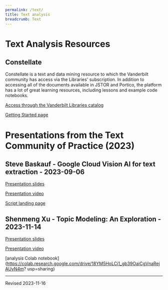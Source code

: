 ```yaml
---
permalink: /text/
title: Text analysis
breadcrumb: Text
---
```


# Text Analysis Resources

## Constellate

Constellate is a text and data mining resource to which the Vanderbilt community has access via the Libraries' subscription. In addition to accessing all of the documents available in JSTOR and Portico, the platform has a lot of great learning resources, including lessons and example code notebooks.

[Access through the Vanderbilt Libraries catalog](https://catalog.library.vanderbilt.edu/permalink/01VAN_INST/6ll2l/alma991043895203303276)

[Getting Started page](constellate/)

# Presentations from the Text Community of Practice (2023)

## Steve Baskauf - Google Cloud Vision AI for text extraction - 2023-09-06

[Presentation slides](media/google_vision_2023-09-06.pdf)

[Presentation video](https://youtu.be/BrmcitKCBKU)

[Script landing page](https://github.com/HeardLibrary/linked-data/tree/master/image_analysis)

## Shenmeng Xu - Topic Modeling: An Exploration - 2023-11-14

[Presentation slides](media/topic_modeling.pdf)

[Presentation video](https://youtu.be/2kJH8Y0R3xY)

[analysis Colab notebook](https://colab.research.google.com/drive/18YM5HoLCi1_gb39OaiCgVnaRejAUyN4m?
usp=sharing)

----
Revised 2023-11-16
